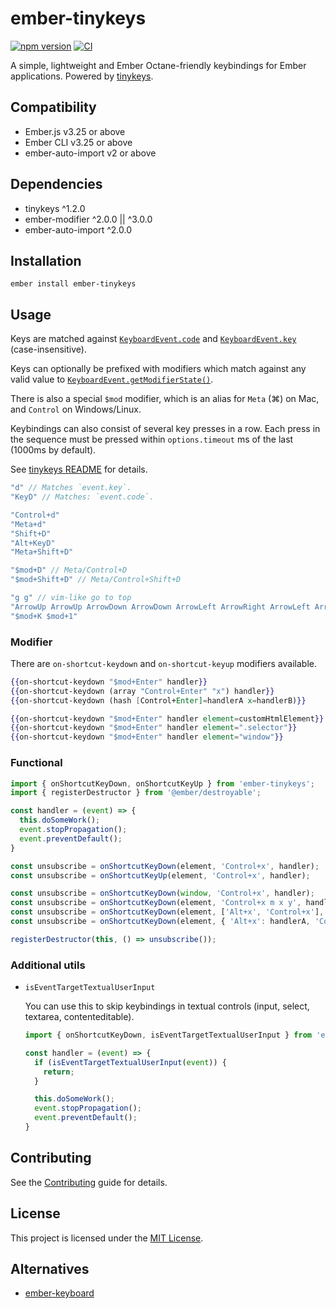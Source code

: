 ember-tinykeys
==============================================================================

[![npm version](https://badge.fury.io/js/ember-tinykeys.svg)](https://badge.fury.io/js/ember-tinykeys)
[![CI](https://github.com/StepicOrg/ember-tinykeys/actions/workflows/ci.yml/badge.svg?branch=master&event=push)](https://github.com/StepicOrg/ember-tinykeys/actions/workflows/ci.yml)

A simple, lightweight and Ember Octane-friendly keybindings for Ember applications.
Powered by [tinykeys](https://github.com/jamiebuilds/tinykeys).


Compatibility
------------------------------------------------------------------------------

* Ember.js v3.25 or above
* Ember CLI v3.25 or above
* ember-auto-import v2 or above

Dependencies
-----------------------------------------------------------------------------

* tinykeys ^1.2.0
* ember-modifier ^2.0.0 || ^3.0.0
* ember-auto-import ^2.0.0


Installation
------------------------------------------------------------------------------

```
ember install ember-tinykeys
```


Usage
------------------------------------------------------------------------------

Keys are matched against
[`KeyboardEvent.code`](https://developer.mozilla.org/en-US/docs/Web/API/KeyboardEvent/code/code_values)
and
[`KeyboardEvent.key`](https://developer.mozilla.org/en-US/docs/Web/API/KeyboardEvent/key)
(case-insensitive).

Keys can optionally be prefixed with modifiers which match against any valid value to
[`KeyboardEvent.getModifierState()`](https://developer.mozilla.org/en-US/docs/Web/API/KeyboardEvent/getModifierState).

There is also a special `$mod` modifier, which is an alias for `Meta` (⌘) on Mac, and `Control` on Windows/Linux.

Keybindings can also consist of several key presses in a row.
Each press in the sequence must be pressed within `options.timeout` ms of the last (1000ms by default).

See [tinykeys README](https://github.com/jamiebuilds/tinykeys#commonly-used-keys-and-codes) for details.

``` javascript
"d" // Matches `event.key`.
"KeyD" // Matches: `event.code`.

"Control+d"
"Meta+d"
"Shift+D"
"Alt+KeyD"
"Meta+Shift+D"

"$mod+D" // Meta/Control+D
"$mod+Shift+D" // Meta/Control+Shift+D

"g g" // vim-like go to top
"ArrowUp ArrowUp ArrowDown ArrowDown ArrowLeft ArrowRight ArrowLeft ArrowRight B A" // fatality
"$mod+K $mod+1"
```

### Modifier

There are `on-shortcut-keydown` and `on-shortcut-keyup` modifiers available.

``` handlebars
{{on-shortcut-keydown "$mod+Enter" handler}}
{{on-shortcut-keydown (array "Control+Enter" "x") handler}}
{{on-shortcut-keydown (hash [Control+Enter]=handlerA x=handlerB)}}

{{on-shortcut-keydown "$mod+Enter" handler element=customHtmlElement}}
{{on-shortcut-keydown "$mod+Enter" handler element=".selector"}}
{{on-shortcut-keydown "$mod+Enter" handler element="window"}}
```


### Functional

``` javascript
import { onShortcutKeyDown, onShortcutKeyUp } from 'ember-tinykeys';
import { registerDestructor } from '@ember/destroyable';

const handler = (event) => { 
  this.doSomeWork();
  event.stopPropagation();
  event.preventDefault();
}

const unsubscribe = onShortcutKeyDown(element, 'Control+x', handler);
const unsubscribe = onShortcutKeyUp(element, 'Control+x', handler);

const unsubscribe = onShortcutKeyDown(window, 'Control+x', handler);
const unsubscribe = onShortcutKeyDown(element, 'Control+x m x y', handler);
const unsubscribe = onShortcutKeyDown(element, ['Alt+x', 'Control+x'], handler);
const unsubscribe = onShortcutKeyDown(element, { 'Alt+x': handlerA, 'Control+x': handlerB });

registerDestructor(this, () => unsubscribe());
```


### Additional utils

- `isEventTargetTextualUserInput`

  You can use this to skip keybindings in textual controls (input, select, textarea, contenteditable).

  ``` javascript
  import { onShortcutKeyDown, isEventTargetTextualUserInput } from 'ember-tinykeys';

  const handler = (event) => {
    if (isEventTargetTextualUserInput(event)) {
      return;
    }

    this.doSomeWork();
    event.stopPropagation();
    event.preventDefault();
  }
  ```


Contributing
------------------------------------------------------------------------------

See the [Contributing](CONTRIBUTING.md) guide for details.


License
------------------------------------------------------------------------------

This project is licensed under the [MIT License](LICENSE.md).


Alternatives
------------------------------------------------------------------------------

- [ember-keyboard](https://github.com/adopted-ember-addons/ember-keyboard)
